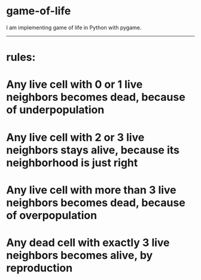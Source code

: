 # game-of-life
I am implementing game of life in Python with pygame.

-----
# rules:
# Any live cell with 0 or 1 live neighbors becomes dead, because of underpopulation
# Any live cell with 2 or 3 live neighbors stays alive, because its neighborhood is just right
# Any live cell with more than 3 live neighbors becomes dead, because of overpopulation
# Any dead cell with exactly 3 live neighbors becomes alive, by reproduction

